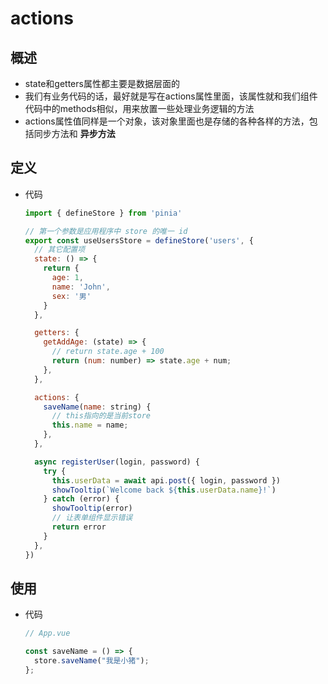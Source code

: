 # actions

## 概述

+ state和getters属性都主要是数据层面的
+ 我们有业务代码的话，最好就是写在actions属性里面，该属性就和我们组件代码中的methods相似，用来放置一些处理业务逻辑的方法
+ actions属性值同样是一个对象，该对象里面也是存储的各种各样的方法，包括同步方法和 **异步方法**

## 定义

+ 代码

  ```js
  import { defineStore } from 'pinia'

  // 第一个参数是应用程序中 store 的唯一 id
  export const useUsersStore = defineStore('users', {
    // 其它配置项
    state: () => {
      return {
        age: 1,
        name: 'John',
        sex: '男'
      }
    },

    getters: {
      getAddAge: (state) => {
        // return state.age + 100
        return (num: number) => state.age + num;
      },
    },

    actions: {
      saveName(name: string) {
        // this指向的是当前store
        this.name = name;
      },
    },

    async registerUser(login, password) {
      try {
        this.userData = await api.post({ login, password })
        showTooltip(`Welcome back ${this.userData.name}!`)
      } catch (error) {
        showTooltip(error)
        // 让表单组件显示错误
        return error
      }
    },
  })
  ```

## 使用

+ 代码

  ```js
  // App.vue

  const saveName = () => {
    store.saveName("我是小猪");
  };
  ```
